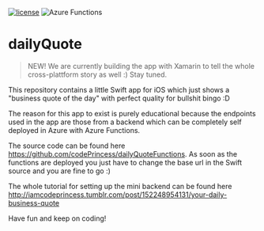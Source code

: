 [![license](https://img.shields.io/github/license/mashape/apistatus.svg?maxAge=2592000)]() <img src="https://img.shields.io/badge/azure-functions-609dff.svg" alt="Azure Functions" /> 

# dailyQuote

> NEW!
We are currently building the app with Xamarin to tell the whole cross-plattform story as well :) Stay tuned.

This repository contains a little Swift app for iOS which just shows a "business quote of the day" with perfect quality for bullshit bingo :D

The reason for this app to exist is purely educational because the endpoints used in the app are those from a backend which can be completely self deployed in Azure with Azure Functions. 

The source code can be found here https://github.com/codePrincess/dailyQuoteFunctions. As soon as the functions are deployed you just have to change the base url in the Swift source and you are fine to go :)

The whole tutorial for setting up the mini backend can be found here http://iamcodeprincess.tumblr.com/post/152248954131/your-daily-business-quote

Have fun and keep on coding!
